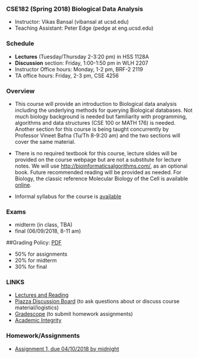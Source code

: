 ### CSE182 (Spring 2018) Biological Data Analysis

- Instructor: Vikas Bansal (vibansal at ucsd.edu)
- Teaching Assistant: Peter Edge (pedge at eng.ucsd.edu)

### Schedule 

- **Lectures** (Tuesday/Thursday 2-3:20 pm) in HSS 1128A
- **Discussion** section: Friday, 1:00-1:50 pm in WLH 2207 
- Instructor Office hours: Monday, 1-2 pm, BRF-2 2119
- TA office hours: Friday, 2-3 pm, CSE 4256 

### Overview 

- This course will provide an introduction to Biological data analysis including the underlying methods for querying Biological databases. Not much biology background is needed but familiarity with programming, algorithms and data structures (CSE 100 or MATH 176) is needed. Another section for this course is being taught concurrently by Professor Vineet Bafna (Tu/Th 8-9:20 am) and the two sections will cover the same material. 

- There is no required textbook for this course, lecture slides will be provided on the course webpage but are not a substitute for lecture notes. We will use  http://bioinformaticsalgorithms.com/, as an optional book.  Future recommended reading will be provided as needed. For Biology, the classic reference  Molecular Biology of the Cell  is available [online](http://www.ncbi.nlm.nih.gov/books/NBK21054/).

- Informal syllabus for the course is [available](https://www.dropbox.com/s/rcpdzixvjgg6fds/syllabus_outline.pdf?dl=0)


### Exams

- midterm (in class, TBA)
- final (06/09/2018, 8-11 am) 

##Grading Policy: [PDF](https://www.dropbox.com/s/r0eajhqm6x2c1yz/grading.pdf?dl=0)

 - 50% for assignments
 - 20% for midterm
 - 30% for final 

### LINKS

 - [Lectures and Reading](https://github.com/vibansal/CSE182/blob/master/lectures/readme.md)
 - [Piazza Discussion Board](https://piazza.com/ucsd/spring2018/cse182/home) (to ask questions about or discuss course material/logistics)
 - [Gradescope](https://gradescope.com/) (to submit homework assignments)
 - [Academic Integrity](https://www.dropbox.com/s/s7ugrqp3ykpu5np/AcademicIntegrityPolicy.pdf?dl=0)
 
### Homework/Assignments

- [Assignment 1, due 04/10/2018 by midnight](https://github.com/vibansal/CSE182/tree/master/assignments/a1.pdf)


